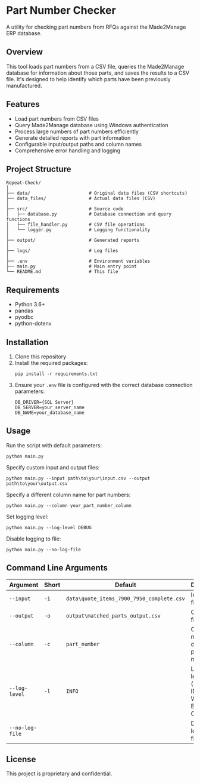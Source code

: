 # Part Number Checker

A utility for checking part numbers from RFQs against the Made2Manage ERP database.

## Overview

This tool loads part numbers from a CSV file, queries the Made2Manage database for information about those parts, and saves the results to a CSV file. It's designed to help identify which parts have been previously manufactured.

## Features

- Load part numbers from CSV files
- Query Made2Manage database using Windows authentication
- Process large numbers of part numbers efficiently
- Generate detailed reports with part information
- Configurable input/output paths and column names
- Comprehensive error handling and logging

## Project Structure

```
Repeat-Check/
│
├── data/                      # Original data files (CSV shortcuts)
├── data_files/                # Actual data files (CSV)
│
├── src/                       # Source code
│   ├── database.py            # Database connection and query functions
│   ├── file_handler.py        # CSV file operations
│   └── logger.py              # Logging functionality
│
├── output/                    # Generated reports
│
├── logs/                      # Log files
│
├── .env                       # Environment variables
├── main.py                    # Main entry point
└── README.md                  # This file
```

## Requirements

- Python 3.6+
- pandas
- pyodbc
- python-dotenv

## Installation

1. Clone this repository
2. Install the required packages:
   ```
   pip install -r requirements.txt
   ```
3. Ensure your `.env` file is configured with the correct database connection parameters:
   ```
   DB_DRIVER={SQL Server}
   DB_SERVER=your_server_name
   DB_NAME=your_database_name
   ```

## Usage

Run the script with default parameters:
```
python main.py
```

Specify custom input and output files:
```
python main.py --input path\to\your\input.csv --output path\to\your\output.csv
```

Specify a different column name for part numbers:
```
python main.py --column your_part_number_column
```

Set logging level:
```
python main.py --log-level DEBUG
```

Disable logging to file:
```
python main.py --no-log-file
```

## Command Line Arguments

| Argument | Short | Default | Description |
|----------|-------|---------|-------------|
| `--input` | `-i` | `data\quote_items_7900_7950_complete.csv` | Input CSV file |
| `--output` | `-o` | `output\matched_parts_output.csv` | Output CSV file |
| `--column` | `-c` | `part_number` | Column name containing part numbers |
| `--log-level` | `-l` | `INFO` | Logging level (DEBUG, INFO, WARNING, ERROR, CRITICAL) |
| `--no-log-file` | | | Disable logging to file |

## License

This project is proprietary and confidential.